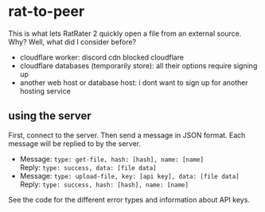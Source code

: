 # rat-to-peer

This is what lets RatRater 2 quickly open a file from an external source. Why? Well, what did I consider before?

- cloudflare worker: discord cdn blocked cloudflare
- cloudflare databases (temporarily store): all their options require signing up
- another web host or database host: i dont want to sign up for another hosting service

## using the server

First, connect to the server. Then send a message in JSON format. Each message will be replied to by the server.

- Message: `type: get-file, hash: [hash], name: [name]`  
  Reply: `type: success, data: [file data]`
- Message: `type: upload-file, key: [api key], data: [file data]`  
  Reply: `type: success, hash: [hash], name: [name]`

See the code for the different error types and information about API keys.
